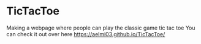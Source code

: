 # TicTacToe
Making a webpage where people can play the classic game tic tac toe
You can check it out over here https://aelmi03.github.io/TicTacToe/
